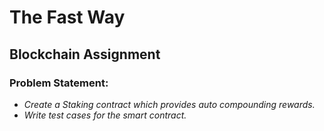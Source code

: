 # **The Fast Way**
## Blockchain Assignment

### **Problem Statement**: 
- *Create a Staking contract which provides auto compounding rewards.*
- *Write test cases for the smart contract.*
